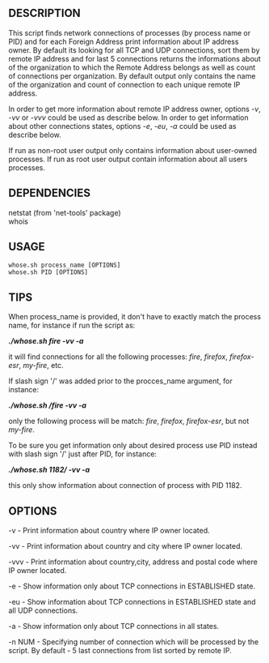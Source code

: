 ## DESCRIPTION ##
This script finds network connections of processes (by process name or PID) and for each Foreign Address print information about IP address owner. 
By default its looking for all TCP and UDP connections, sort them by remote IP address and for last 5 connections returns the informations about of the organization to which the Remote Address belongs as well as count of connections per organization. By default output only contains the name of the organization and count of connection to each unique remote IP address.

In order to get more information about remote IP address owner, options *-v*, *-vv* or *-vvv* could be used as describe below.
In order to get information about other connections states, options *-e*, *-eu*, *-a* could be used as describe below.

If run as non-root user output only contains information about user-owned processes. If run as root user output contain information about all users processes.

## DEPENDENCIES ##
netstat (from 'net-tools' package)  
whois  

## USAGE ##
	whose.sh process_name [OPTIONS]  
	whose.sh PID [OPTIONS]

## TIPS ##
When process_name is provided, it don't have to exactly match the process name, for instance if run the script as:

***./whose.sh fire -vv -a***

it will find connections for all the following processes: *fire*, *firefox*, *firefox-esr*, *my-fire*, etc.

If slash sign '/' was added prior to the procces_name argument, for instance:

***./whose.sh /fire -vv -a***
	
only the following process will be match: *fire*, *firefox*, *firefox-esr*, but not *my-fire*.

To be sure you get information only about desired process use PID instead with slash sign '/' just after PID, for instance:

***./whose.sh 1182/ -vv -a***

this only show information about connection of process with PID 1182.

## OPTIONS ##
-v - Print information about country where IP owner located.
	
-vv - Print information about country and city where IP owner located.

-vvv - Print information about country,city, address and postal code where IP owner located.

-e - Show information only about TCP connections in ESTABLISHED state.

-eu - Show information about TCP connections in ESTABLISHED state and all UDP connections.

-a - Show information only about TCP connections in all states.

-n NUM - Specifying number of connection which will be processed by the script. By default - 5 last connections from list sorted by remote IP.
